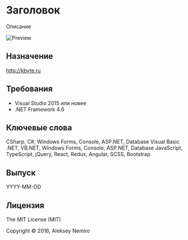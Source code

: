 ﻿# Заголовок

Описание

![Preview](preview.png)

## Назначение

http://kbyte.ru

## Требования

* Visual Studio 2015 или новее
* .NET Framework 4.6

## Ключевые слова

CSharp, C#, Windows Forms, Console, ASP.NET, Database
Visual Basic .NET, VB.NET, Windows Forms, Console, ASP.NET, Database
JavaScript, TypeScript, jQuery, React, Redux, Angular, SCSS, Bootstrap

## Выпуск

YYYY-MM-DD

## Лицензия

The MIT License (MIT)

Copyright © 2016, Aleksey Nemiro